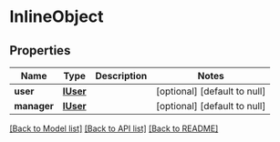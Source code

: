 # InlineObject
## Properties

Name | Type | Description | Notes
------------ | ------------- | ------------- | -------------
**user** | [**IUser**](IUser.md) |  | [optional] [default to null]
**manager** | [**IUser**](IUser.md) |  | [optional] [default to null]

[[Back to Model list]](../README.md#documentation-for-models) [[Back to API list]](../README.md#documentation-for-api-endpoints) [[Back to README]](../README.md)

